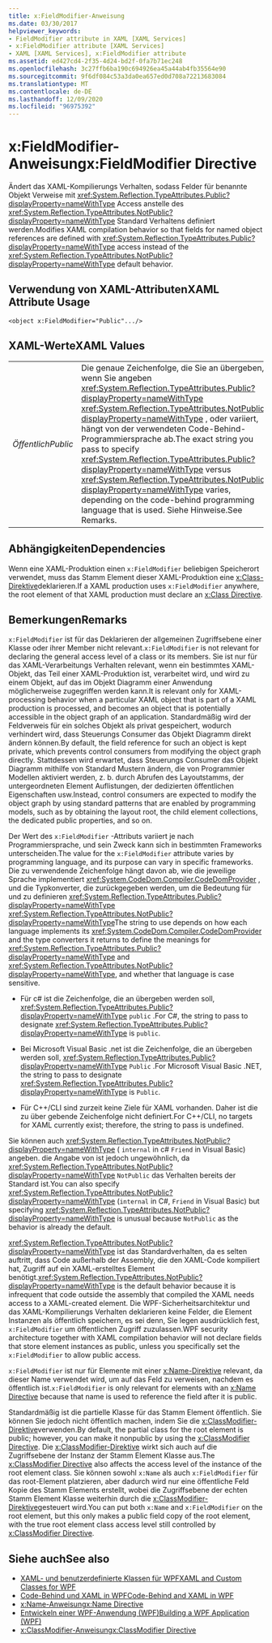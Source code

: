 ```yaml
---
title: x:FieldModifier-Anweisung
ms.date: 03/30/2017
helpviewer_keywords:
- FieldModifier attribute in XAML [XAML Services]
- x:FieldModifier attribute [XAML Services]
- XAML [XAML Services], x:FieldModifier attribute
ms.assetid: ed427cd4-2f35-4d24-bd2f-0fa7b71ec248
ms.openlocfilehash: 3c27ffb6ba190c694926ea45a44ab4fb35564e90
ms.sourcegitcommit: 9f6df084c53a3da0ea657ed0d708a72213683084
ms.translationtype: MT
ms.contentlocale: de-DE
ms.lasthandoff: 12/09/2020
ms.locfileid: "96975392"
---
```

# <a name="xfieldmodifier-directive"></a><span data-ttu-id="34441-102">x:FieldModifier-Anweisung</span><span class="sxs-lookup"><span data-stu-id="34441-102">x:FieldModifier Directive</span></span>
<span data-ttu-id="34441-103">Ändert das XAML-Kompilierungs Verhalten, sodass Felder für benannte Objekt Verweise mit <xref:System.Reflection.TypeAttributes.Public?displayProperty=nameWithType> Access anstelle des <xref:System.Reflection.TypeAttributes.NotPublic?displayProperty=nameWithType> Standard Verhaltens definiert werden.</span><span class="sxs-lookup"><span data-stu-id="34441-103">Modifies XAML compilation behavior so that fields for named object references are defined with <xref:System.Reflection.TypeAttributes.Public?displayProperty=nameWithType> access instead of the <xref:System.Reflection.TypeAttributes.NotPublic?displayProperty=nameWithType> default behavior.</span></span>

## <a name="xaml-attribute-usage"></a><span data-ttu-id="34441-104">Verwendung von XAML-Attributen</span><span class="sxs-lookup"><span data-stu-id="34441-104">XAML Attribute Usage</span></span>

```xaml
<object x:FieldModifier="Public".../>
```

## <a name="xaml-values"></a><span data-ttu-id="34441-105">XAML-Werte</span><span class="sxs-lookup"><span data-stu-id="34441-105">XAML Values</span></span>

|||
|-|-|
|<span data-ttu-id="34441-106">*Öffentlich*</span><span class="sxs-lookup"><span data-stu-id="34441-106">*Public*</span></span>|<span data-ttu-id="34441-107">Die genaue Zeichenfolge, die Sie an übergeben, wenn Sie angeben <xref:System.Reflection.TypeAttributes.Public?displayProperty=nameWithType> <xref:System.Reflection.TypeAttributes.NotPublic?displayProperty=nameWithType> , oder variiert, hängt von der verwendeten Code-Behind-Programmiersprache ab.</span><span class="sxs-lookup"><span data-stu-id="34441-107">The exact string you pass to specify <xref:System.Reflection.TypeAttributes.Public?displayProperty=nameWithType> versus <xref:System.Reflection.TypeAttributes.NotPublic?displayProperty=nameWithType> varies, depending on the code-behind programming language that is used.</span></span> <span data-ttu-id="34441-108">Siehe Hinweise.</span><span class="sxs-lookup"><span data-stu-id="34441-108">See Remarks.</span></span>|

## <a name="dependencies"></a><span data-ttu-id="34441-109">Abhängigkeiten</span><span class="sxs-lookup"><span data-stu-id="34441-109">Dependencies</span></span>

 <span data-ttu-id="34441-110">Wenn eine XAML-Produktion einen `x:FieldModifier` beliebigen Speicherort verwendet, muss das Stamm Element dieser XAML-Produktion eine [x:Class-Direktive](xclass-directive.md)deklarieren.</span><span class="sxs-lookup"><span data-stu-id="34441-110">If a XAML production uses `x:FieldModifier` anywhere, the root element of that XAML production must declare an [x:Class Directive](xclass-directive.md).</span></span>

## <a name="remarks"></a><span data-ttu-id="34441-111">Bemerkungen</span><span class="sxs-lookup"><span data-stu-id="34441-111">Remarks</span></span>

<span data-ttu-id="34441-112">`x:FieldModifier` ist für das Deklarieren der allgemeinen Zugriffsebene einer Klasse oder ihrer Member nicht relevant.</span><span class="sxs-lookup"><span data-stu-id="34441-112">`x:FieldModifier` is not relevant for declaring the general access level of a class or its members.</span></span> <span data-ttu-id="34441-113">Sie ist nur für das XAML-Verarbeitungs Verhalten relevant, wenn ein bestimmtes XAML-Objekt, das Teil einer XAML-Produktion ist, verarbeitet wird, und wird zu einem Objekt, auf das im Objekt Diagramm einer Anwendung möglicherweise zugegriffen werden kann.</span><span class="sxs-lookup"><span data-stu-id="34441-113">It is relevant only for XAML-processing behavior when a particular XAML object that is part of a XAML production is processed, and becomes an object that is potentially accessible in the object graph of an application.</span></span> <span data-ttu-id="34441-114">Standardmäßig wird der Feldverweis für ein solches Objekt als privat gespeichert, wodurch verhindert wird, dass Steuerungs Consumer das Objekt Diagramm direkt ändern können.</span><span class="sxs-lookup"><span data-stu-id="34441-114">By default, the field reference for such an object is kept private, which prevents control consumers from modifying the object graph directly.</span></span> <span data-ttu-id="34441-115">Stattdessen wird erwartet, dass Steuerungs Consumer das Objekt Diagramm mithilfe von Standard Mustern ändern, die von Programmier Modellen aktiviert werden, z. b. durch Abrufen des Layoutstamms, der untergeordneten Element Auflistungen, der dedizierten öffentlichen Eigenschaften usw.</span><span class="sxs-lookup"><span data-stu-id="34441-115">Instead, control consumers are expected to modify the object graph by using standard patterns that are enabled by programming models, such as by obtaining the layout root, the child element collections, the dedicated public properties, and so on.</span></span>

<span data-ttu-id="34441-116">Der Wert des `x:FieldModifier` -Attributs variiert je nach Programmiersprache, und sein Zweck kann sich in bestimmten Frameworks unterscheiden.</span><span class="sxs-lookup"><span data-stu-id="34441-116">The value for the `x:FieldModifier` attribute varies by programming language, and its purpose can vary in specific frameworks.</span></span> <span data-ttu-id="34441-117">Die zu verwendende Zeichenfolge hängt davon ab, wie die jeweilige Sprache implementiert <xref:System.CodeDom.Compiler.CodeDomProvider> , und die Typkonverter, die zurückgegeben werden, um die Bedeutung für und zu definieren <xref:System.Reflection.TypeAttributes.Public?displayProperty=nameWithType> <xref:System.Reflection.TypeAttributes.NotPublic?displayProperty=nameWithType></span><span class="sxs-lookup"><span data-stu-id="34441-117">The string to use depends on how each language implements its <xref:System.CodeDom.Compiler.CodeDomProvider> and the type converters it returns to define the meanings for <xref:System.Reflection.TypeAttributes.Public?displayProperty=nameWithType> and <xref:System.Reflection.TypeAttributes.NotPublic?displayProperty=nameWithType>, and whether that language is case sensitive.</span></span>

- <span data-ttu-id="34441-118">Für c# ist die Zeichenfolge, die an übergeben werden soll, <xref:System.Reflection.TypeAttributes.Public?displayProperty=nameWithType> `public` .</span><span class="sxs-lookup"><span data-stu-id="34441-118">For C#, the string to pass to designate <xref:System.Reflection.TypeAttributes.Public?displayProperty=nameWithType> is `public`.</span></span>

- <span data-ttu-id="34441-119">Bei Microsoft Visual Basic .net ist die Zeichenfolge, die an übergeben werden soll, <xref:System.Reflection.TypeAttributes.Public?displayProperty=nameWithType> `Public` .</span><span class="sxs-lookup"><span data-stu-id="34441-119">For Microsoft Visual Basic .NET, the string to pass to designate <xref:System.Reflection.TypeAttributes.Public?displayProperty=nameWithType> is `Public`.</span></span>

- <span data-ttu-id="34441-120">Für C++/CLI sind zurzeit keine Ziele für XAML vorhanden. Daher ist die zu über gebende Zeichenfolge nicht definiert.</span><span class="sxs-lookup"><span data-stu-id="34441-120">For C++/CLI, no targets for XAML currently exist; therefore, the string to pass is undefined.</span></span>

<span data-ttu-id="34441-121">Sie können auch <xref:System.Reflection.TypeAttributes.NotPublic?displayProperty=nameWithType> ( `internal` in c# `Friend` in Visual Basic) angeben. die Angabe von ist jedoch ungewöhnlich, da <xref:System.Reflection.TypeAttributes.NotPublic?displayProperty=nameWithType> `NotPublic` das Verhalten bereits der Standard ist.</span><span class="sxs-lookup"><span data-stu-id="34441-121">You can also specify <xref:System.Reflection.TypeAttributes.NotPublic?displayProperty=nameWithType> (`internal` in C#, `Friend` in Visual Basic) but specifying <xref:System.Reflection.TypeAttributes.NotPublic?displayProperty=nameWithType> is unusual because `NotPublic` as the behavior is already the default.</span></span>

<span data-ttu-id="34441-122"><xref:System.Reflection.TypeAttributes.NotPublic?displayProperty=nameWithType> ist das Standardverhalten, da es selten auftritt, dass Code außerhalb der Assembly, die den XAML-Code kompiliert hat, Zugriff auf ein XAML-erstelltes Element benötigt.</span><span class="sxs-lookup"><span data-stu-id="34441-122"><xref:System.Reflection.TypeAttributes.NotPublic?displayProperty=nameWithType> is the default behavior because it is infrequent that code outside the assembly that compiled the XAML needs access to a XAML-created element.</span></span> <span data-ttu-id="34441-123">Die WPF-Sicherheitsarchitektur und das XAML-Kompilierungs Verhalten deklarieren keine Felder, die Element Instanzen als öffentlich speichern, es sei denn, Sie legen ausdrücklich fest, `x:FieldModifier` um öffentlichen Zugriff zuzulassen.</span><span class="sxs-lookup"><span data-stu-id="34441-123">WPF security architecture together with XAML compilation behavior will not declare fields that store element instances as public, unless you specifically set the `x:FieldModifier` to allow public access.</span></span>

<span data-ttu-id="34441-124">`x:FieldModifier` ist nur für Elemente mit einer [x:Name-Direktive](xname-directive.md) relevant, da dieser Name verwendet wird, um auf das Feld zu verweisen, nachdem es öffentlich ist.</span><span class="sxs-lookup"><span data-stu-id="34441-124">`x:FieldModifier` is only relevant for elements with an [x:Name Directive](xname-directive.md) because that name is used to reference the field after it is public.</span></span>

<span data-ttu-id="34441-125">Standardmäßig ist die partielle Klasse für das Stamm Element öffentlich. Sie können Sie jedoch nicht öffentlich machen, indem Sie die [x:ClassModifier-Direktive](xclassmodifier-directive.md)verwenden.</span><span class="sxs-lookup"><span data-stu-id="34441-125">By default, the partial class for the root element is public; however, you can make it nonpublic by using the [x:ClassModifier Directive](xclassmodifier-directive.md).</span></span> <span data-ttu-id="34441-126">Die [x:ClassModifier-Direktive](xclassmodifier-directive.md) wirkt sich auch auf die Zugriffsebene der Instanz der Stamm Element Klasse aus.</span><span class="sxs-lookup"><span data-stu-id="34441-126">The [x:ClassModifier Directive](xclassmodifier-directive.md) also affects the access level of the instance of the root element class.</span></span> <span data-ttu-id="34441-127">Sie können sowohl `x:Name` als auch `x:FieldModifier` für das root-Element platzieren, aber dadurch wird nur eine öffentliche Feld Kopie des Stamm Elements erstellt, wobei die Zugriffsebene der echten Stamm Element Klasse weiterhin durch die [x:ClassModifier-Direktive](xclassmodifier-directive.md)gesteuert wird.</span><span class="sxs-lookup"><span data-stu-id="34441-127">You can put both `x:Name` and `x:FieldModifier` on the root element, but this only makes a public field copy of the root element, with the true root element class access level still controlled by [x:ClassModifier Directive](xclassmodifier-directive.md).</span></span>

## <a name="see-also"></a><span data-ttu-id="34441-128">Siehe auch</span><span class="sxs-lookup"><span data-stu-id="34441-128">See also</span></span>

- [<span data-ttu-id="34441-129">XAML- und benutzerdefinierte Klassen für WPF</span><span class="sxs-lookup"><span data-stu-id="34441-129">XAML and Custom Classes for WPF</span></span>](../framework/wpf/advanced/xaml-and-custom-classes-for-wpf.md)
- [<span data-ttu-id="34441-130">Code-Behind und XAML in WPF</span><span class="sxs-lookup"><span data-stu-id="34441-130">Code-Behind and XAML in WPF</span></span>](../framework/wpf/advanced/code-behind-and-xaml-in-wpf.md)
- [<span data-ttu-id="34441-131">x:Name-Anweisung</span><span class="sxs-lookup"><span data-stu-id="34441-131">x:Name Directive</span></span>](xname-directive.md)
- [<span data-ttu-id="34441-132">Entwickeln einer WPF-Anwendung (WPF)</span><span class="sxs-lookup"><span data-stu-id="34441-132">Building a WPF Application (WPF)</span></span>](../framework/wpf/app-development/building-a-wpf-application-wpf.md)
- [<span data-ttu-id="34441-133">x:ClassModifier-Anweisung</span><span class="sxs-lookup"><span data-stu-id="34441-133">x:ClassModifier Directive</span></span>](xclassmodifier-directive.md)

